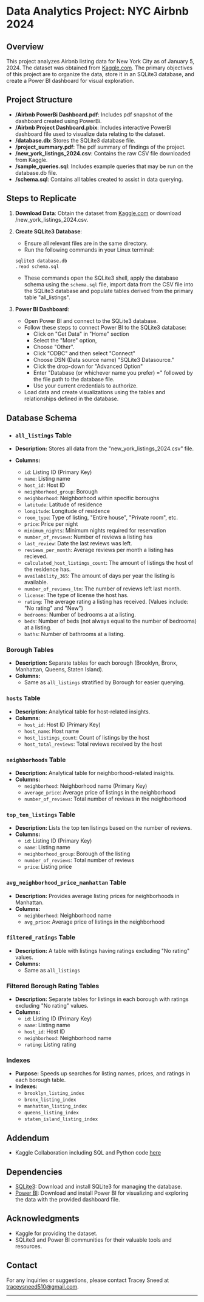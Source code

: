 
# Data Analytics Project: NYC Airbnb 2024

## Overview

This project analyzes Airbnb listing data for New York City as of January 5, 2024. The dataset was obtained from [Kaggle.com](https://www.kaggle.com/datasets/vrindakallu/new-york-dataset). The primary objectives of this project are to organize the data, store it in an SQLite3 database, and create a Power BI dashboard for visual exploration.

## Project Structure

-   **/Airbnb PowerBi Dashboard.pdf**: Includes pdf snapshot of the dashboard created using PowerBi.
-   **/Airbnb Project Dashboard.pbix**: Includes interactive PowerBI dashboard file used to visualize data relating to the dataset.
-  **/database.db**: Stores the SQLite3 database file.
- **/project_summary.pdf**: The pdf summary of findings of the project.
-   **/new_york_listings_2024.csv**: Contains the raw CSV file downloaded from Kaggle.
-   **/sample_queries.sql**: Includes example queries that may be run on the database.db file.
-   **/schema.sql**: Contains all tables created to assist in data querying.


## Steps to Replicate

1.  **Download Data**: Obtain the dataset from [Kaggle.com](https://www.kaggle.com/datasets/vrindakallu/new-york-dataset) or download /new_york_listings_2024.csv.

2. **Create SQLite3 Database**: 
	- Ensure all relevant files are in the same directory.
	- Run the following commands in your Linux terminal: 
	```bash 
	sqlite3 database.db 
	.read schema.sql
	```
	- These commands open the SQLite3 shell, apply the database schema using the `schema.sql` file, import data from the CSV file into the SQLite3 database and populate tables derived from the primary table "all_listings".

4.  **Power BI Dashboard**:
    
    -   Open Power BI and connect to the SQLite3 database.
	- Follow these steps to connect Power BI to the SQLite3 database:
	    - Click on "Get Data" in "Home" section
	    - Select the "More" option,
	    - Choose "Other".
	    - Click "ODBC" and then select "Connect"
	    - Choose DSN (Data source name) "SQLite3 Datasource."
	    -  Click the drop-down for "Advanced Option"
	    - Enter "Database \(or whichever name you prefer) =" followed by the file path to the database file.
	    - Use your current credentials to authorize. 
    -   Load data and create visualizations using the tables and relationships defined in the database.

## Database Schema

-   ### `all_listings` Table

-   **Description:** Stores all data from the "new_york_listings_2024.csv" file.
-   **Columns:**
    -   `id`: Listing ID (Primary Key)
    -   `name`: Listing name
    -   `host_id`: Host ID
    -  `neighborhood_group`: Borough
    - `neighborhood`: Neighborhood within specific boroughs
    - `latitude`: Latitude of residence
    - `longitude`: Longitude of residence
    - `room_type`: Type of listing, "Entire house", "Private room", etc.
    - `price`: Price per night
    - `minimum_nights`: Minimum nights required for reservation
    - `number_of_reviews`: Number of reviews a listing has
    - `last_review`: Date the last reviews was left.
    - `reviews_per_month`: Average reviews per month a listing has recieved.
    - `calculated_host_listings_count`:  The amount of listings the host of the residence has.
    - `availability_365`: The amount of days per year the listing is available.
    - `number_of_reviews_ltm`: The number of reviews left last month.
    - `license`: The type of license the host has.
    - `rating`: The average rating a listing has received. (Values include: "No rating" and "New")
    - `bedrooms`: Number of bedrooms a at a listing.
    - `beds`: Number of beds (not always equal to the number of bedrooms) at a listing.
    - `baths`: Number of bathrooms at a listing.

### Borough Tables

-   **Description:** Separate tables for each borough (Brooklyn, Bronx, Manhattan, Queens, Staten Island).
-   **Columns:**
    -   Same as `all_listings` stratified by Borough for easier querying.

### `hosts` Table

-   **Description:** Analytical table for host-related insights.
-   **Columns:**
    -   `host_id`: Host ID (Primary Key)
    -   `host_name`: Host name
    -   `host_listings_count`: Count of listings by the host
    -   `host_total_reviews`: Total reviews received by the host

### `neighborhoods` Table

-   **Description:** Analytical table for neighborhood-related insights.
-   **Columns:**
    -   `neighborhood`: Neighborhood name (Primary Key)
    -   `average_price`: Average price of listings in the neighborhood
    -   `number_of_reviews`: Total number of reviews in the neighborhood

### `top_ten_listings` Table

-   **Description:** Lists the top ten listings based on the number of reviews.
-   **Columns:**
    -   `id`: Listing ID (Primary Key)
    -   `name`: Listing name
    -   `neighborhood_group`: Borough of the listing
    -   `number_of_reviews`: Total number of reviews
    -   `price`: Listing price

### `avg_neighborhood_price_manhattan` Table

-   **Description:** Provides average listing prices for neighborhoods in Manhattan.
-   **Columns:**
    -   `neighborhood`: Neighborhood name
    -   `avg_price`: Average price of listings in the neighborhood

### `filtered_ratings` Table

-   **Description:** A table with listings having ratings excluding "No rating" values.
-   **Columns:**
    -   Same as `all_listings`

### Filtered Borough Rating Tables

-   **Description:** Separate tables for listings in each borough with ratings excluding "No rating" values.
-   **Columns:**
    -   `id`: Listing ID (Primary Key)
    -   `name`: Listing name
    -   `host_id`: Host ID
    -   `neighborhood`: Neighborhood name
    -   `rating`: Listing rating

### Indexes

-   **Purpose:** Speeds up searches for listing names, prices, and ratings in each borough table.
-   **Indexes:**
    -   `brooklyn_listing_index`
    -   `bronx_listing_index`
    -   `manhattan_listing_index`
    -   `queens_listing_index`
    -   `staten_island_listing_index`

## Addendum
- Kaggle Collaboration including SQL and Python code [here](https://www.kaggle.com/code/traceycsneed/airbnb-2024-project#Python-EDA)


## Dependencies

- [SQLite3](https://www.sqlite.org/download.html): Download and install SQLite3 for managing the database.
- [Power BI](https://powerbi.microsoft.com/): Download and install Power BI for visualizing and exploring the data with the provided dashboard file.


## Acknowledgments

-   Kaggle for providing the dataset.
-   SQLite3 and Power BI communities for their valuable tools and resources.

## Contact

For any inquiries or suggestions, please contact Tracey Sneed at [traceysneed510@gmail.com](mailto:traceysneed510@gmail.com).

----------
